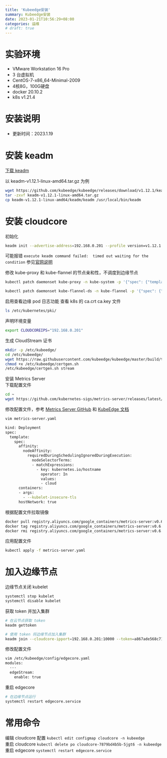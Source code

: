 ```yaml
---
title: 'Kubeedge安装'
summary: Kubeedge安装
date: 2023-01-21T10:56:29+08:00
categories: 运维
# draft: true
---
```

# 实验环境

- VMware Workstation 16 Pro
- 3 台虚拟机
- CentOS-7-x86_64-Minimal-2009
- 4核8G，100G硬盘
- docker 20.10.2
- k8s v1.21.4

# 安装说明

- 更新时间：2023.1.19

# 安装 keadm

[下载 keadm](https://github.com/kubeedge/kubeedge/releases)

以 keadm-v1.12.1-linux-amd64.tar.gz 为例

```bash
wget https://github.com/kubeedge/kubeedge/releases/download/v1.12.1/keadm-v1.12.1-linux-amd64.tar.gz
tar -zxvf keadm-v1.12.1-linux-amd64.tar.gz
cp keadm-v1.12.1-linux-amd64/keadm/keadm /usr/local/bin/keadm
```

# 安装 cloudcore

初始化

```bash
keadm init --advertise-address=192.168.0.201 --profile version=v1.12.1 --kube-config=/root/.kube/config --set iptablesManager.mode="external"
```

可能报错 `execute keadm command failed:  timed out waiting for the condition`
参见[官网说明](https://kubeedge.io/en/docs/setup/debug/#timed-out-waiting-for-the-condition)

修改 kube-proxy 和 kube-flannel 的节点亲和性，不调度到边缘节点

```bash
kubectl patch daemonset kube-proxy -n kube-system -p '{"spec": {"template": {"spec": {"affinity": {"nodeAffinity": {"requiredDuringSchedulingIgnoredDuringExecution": {"nodeSelectorTerms": [{"matchExpressions": [{"key": "node-role.kubernetes.io/edge", "operator": "DoesNotExist"}]}]}}}}}}}'

kubectl patch daemonset kube-flannel-ds -n kube-flannel -p '{"spec": {"template": {"spec": {"affinity": {"nodeAffinity": {"requiredDuringSchedulingIgnoredDuringExecution": {"nodeSelectorTerms": [{"matchExpressions": [{"key": "node-role.kubernetes.io/edge", "operator": "DoesNotExist"}]}]}}}}}}}'
```

启用查看边缘 pod 日志功能
查看 k8s 的 ca.crt ca.key 文件

```bash
ls /etc/kubernetes/pki/
```

声明环境变量

```bash
export CLOUDCOREIPS="192.168.0.201"
```

生成 CloudStream 证书

```bash
mkdir -p /etc/kubeedge/
cd /etc/kubeedge/
wget https://raw.githubusercontent.com/kubeedge/kubeedge/master/build/tools/certgen.sh
chmod +x /etc/kubeedge/certgen.sh
/etc/kubeedge/certgen.sh stream
```

安装 Metrics Server  
下载配置文件

```bash
cd ~
wget https://github.com/kubernetes-sigs/metrics-server/releases/latest/download/components.yaml -O metrics-server.yaml
```

修改配置文件，参考 [Metrics Server GitHub](https://github.com/kubernetes-sigs/metrics-server#installation) 和 [KubeEdge 文档](https://kubeedge.io/en/docs/setup/keadm/#support-metrics-server-in-cloud)

```bash
vim metrics-server.yaml

kind: Deployment
spec:
  template:
    spec:
      affinity:
        nodeAffinity:
          requiredDuringSchedulingIgnoredDuringExecution:
            nodeSelectorTerms:
            - matchExpressions:
              - key: kubernetes.io/hostname
                operator: In
                values:
                - cloud
      containers:
      - args:
        - --kubelet-insecure-tls
      hostNetwork: true
```

根据配置文件拉取镜像

```bash
docker pull registry.aliyuncs.com/google_containers/metrics-server:v0.6.2
docker tag registry.aliyuncs.com/google_containers/metrics-server:v0.6.2 k8s.gcr.io/metrics-server/metrics-server:v0.6.2
docker rmi registry.aliyuncs.com/google_containers/metrics-server:v0.6.2
```

应用配置文件

```bash
kubectl apply -f metrics-server.yaml
```

# 加入边缘节点

边缘节点关闭 kubelet

```bash
systemctl stop kubelet
systemctl disable kubelet
```

获取 token 并加入集群

```bash
# 在云节点获取 token
keadm gettoken

# 使用 token 将边缘节点加入集群
keadm join --cloudcore-ipport=192.168.0.201:10000 --token=a867ade568c71cfe6f7bc62c84243f4b0b1243709fd8504081d195b82c97fd87.eyJhbGciOiJIUzI1NiIsInR5cCI6IkpXVCJ9.eyJleHAiOjE2NzM2MjY3ODR9.qtMaMwJvB9sRvwQvP8LBQ1qL9W6vrotpq8d_wyu4YaA --kubeedge-version=v1.12.1 --cgroupdriver systemd
```

修改配置文件

```bash
vim /etc/kubeedge/config/edgecore.yaml
modules:
  ···
  edgeStream:
    enable: true
```

重启 edgecore

```bash
# 在边缘节点运行
systemctl restart edgecore.service
```

# 常用命令

编辑 cloudcore 配置 `kubectl edit configmap cloudcore -n kubeedge`  
重启 cloudcore `kubectl delete po cloudcore-7879bd4b5b-5jgt6 -n kubeedge`
重启 edgecore `systemctl restart edgecore.service`
